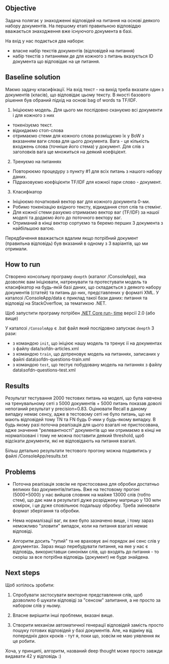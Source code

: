 ## Objective

Задача полягає у знаходженні відповідей на питання на основі деякого набору документів. 
На першому етапі правильною відповіддю вважається знаходження вже існуючого документа в базі.

На вхід у нас подається два набори:
 * власне набір текстів документів (відповідей на питання)
 * набір текстів з питаннями де для кожного з питань вказується ID документа що відповідає на це питання.

## Baseline solution

Маємо задачу класифікації. На вхід текст - на вихід треба вказати один з документів (класів), що відповідає цьому тексту.
В якості базового рішення був обраний підхід на основі bag of words та TF/IDF.

1. Ініціюємо модель.
Для цього ми послідовно скануємо всі документи і для кожного з них
 * токенізуємо текст.
 * відкидаємо стоп-слова
 * отримаємо стеми для кожного слова розміщуємо їх у BoW з вказанням ваги слова для цього документа.
Вага - це кількість входжень слова (точніше його стема) у документ. Для слів з заголовків вага ще множиться на деякий коефіцієнт.

2. Тренуємо на питаннях
 * Повторюємо процедуру з пункту #1 для всіх питань з нашого набору даних.
 * Підраховуємо коефіцієнти TF/IDF для кожної пари слово - документ.
 
3. Класифікатор 
 * Ініціюємо початковий вектор ваг для кожного документа 0-ми.
 * Робимо токенізацію вхідного тексту, відкидання стоп слів та стемінг.
 * Для кожної стеми рахуємо отримаємо вектор ваг (TF/IDF) за нашої моделі та додаємо його до поточного вектору ваг.
 * Отриманий в кінці вектор сортуємо та беремо перших 3 документа з найбільшою вагою. 
 
Передбачення вважається вдалим якщо потрібний документ (правильна відповідь) був вказаний в одному з 3 варіантів, що ми отримали.



## How to run

Створено консольну програму `deepth` (каталог /ConsoleApp), яка дозволяє вам ініціювати, 
натренувати та протестувати модель та класифікатор на будь-якій базі даних, що складається з деякого набору документів (статей) та питань до них, представлених у форматі XML. У каталозі 
/ConsoleApp/data є приклад такої бази даних: питання та відповіді на StackOverflow, за тематикою .NET.

Щоб запустити програму потрібен [.NET Core run-
time](https://www.microsoft.com/net/download/all) версії 2.0 (або вище)

У каталозі `/ConsoleApp` є .bat файл який послідовно запускає `deepth` 3 рази:
 * з командою `init`, що ініціює нашу модель та тренує ії на документах з файлу data/sofdn-articles.xml
 * з командою `train`, що дотреновує модель на питаннях, записаних у файлі data\sofdn-questions-train.xml 
 * з командою `test`, що тестує побудовану модель на питаннях з файлу data\sofdn-questions-test.xml 


## Results

Результат тестування 2000 тестових питань на моделі, що була навчена на тренувальному сеті з 
5000 документів + 5000 питань показав доволі непоганий результат у precision=0.83. Оцінювати Recall в даному випадку немає сенсу, адже в тестовому сеті не було питань, що не мають відповідей тому TN та FN будь 0-ими у будь-якому випадку. В будь якому разі поточна реалізація 
для цього взагалі не пристосована, адже значення "релевантності" документів що ми отримаємо в кінці не нормалізовані і тому не можна поставити деякий threshold, щоб відсікати документи, які 
не відповідають на питання взагалі. 

Більш детально результати тестового прогону можна подивитись у файлі /ConsoleApp/results.txt


## Problems

 * Поточна реалізація зовсім не пристосована для обробки достатньо великих баз документів/питань. Вже на тестовому прогоні (5000+5000) у нас вийшов словник на майже 13000 
слів (тобто стем), що дає нам в результаті дуже розріджену матрицю у 130 млн комірок, і це дуже сповільнює подальшу обробку. Треба змінювати формат зберігання та обробки.
 
 * Нема нормалізації ваг, як вже було зазначено вище, і тому зараз неможливо "зловити" випадок, коли на питання взагалі немає відповіді.
 
 * Алгоритм досить "тупий" та не враховує ані порядок ані сенс слів у документах. Зараз якщо перебудувати питання, на яке у нас є відповідь, використавши синоніми слів, що входять до питання - то скоріш за все потрібна відповідь (документ) не буде знайдена.
 

## Next steps

Щоб хотілось зробити:

1. Спробувати застосувати векторне представлення слів, щоб дозволило б шукати відповіді за "сенсом" запитання, а не просто за набором слів у ньому.

2. Власне вирішити інші проблеми, вказані вище.

3. Створити механізм автоматичної генерації відповідей замість просто пошуку готових відповідей у базі документів. 
Але, на відміну від попередніх двох кроків - тут я, поки що, зовсім не маю уявлення як це робити.
 
Хоча, у принципі, алгоритм, названий deep thought може просто завжди видавати 42 у відповідь :)



